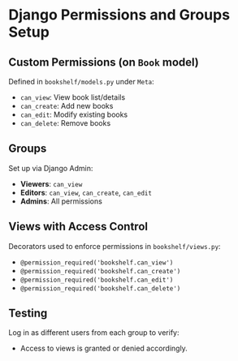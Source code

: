 # Django Permissions and Groups Setup

## Custom Permissions (on `Book` model)
Defined in `bookshelf/models.py` under `Meta`:
- `can_view`: View book list/details
- `can_create`: Add new books
- `can_edit`: Modify existing books
- `can_delete`: Remove books

## Groups
Set up via Django Admin:
- **Viewers**: `can_view`
- **Editors**: `can_view`, `can_create`, `can_edit`
- **Admins**: All permissions

## Views with Access Control
Decorators used to enforce permissions in `bookshelf/views.py`:
- `@permission_required('bookshelf.can_view')`
- `@permission_required('bookshelf.can_create')`
- `@permission_required('bookshelf.can_edit')`
- `@permission_required('bookshelf.can_delete')`

## Testing
Log in as different users from each group to verify:
- Access to views is granted or denied accordingly.
